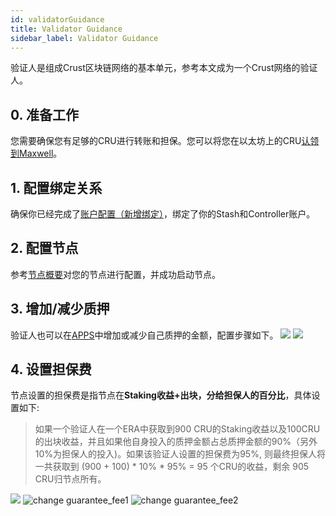 ```yaml
---
id: validatorGuidance
title: Validator Guidance
sidebar_label: Validator Guidance
---
```


验证人是组成Crust区块链网络的基本单元，参考本文成为一个Crust网络的验证人。

## 0. 准备工作

您需要确保您有足够的CRU进行转账和担保。您可以将您在以太坊上的CRU[认领到Maxwell](claims.md)。

## 1. 配置绑定关系

确保你已经完成了[账户配置（新增绑定）](new-bond.md)，绑定了你的Stash和Controller账户。

## 2. 配置节点

参考[节点概要](node-overview.md)对您的节点进行配置，并成功启动节点。

## 3. 增加/减少质押

验证人也可以在[APPS](https://apps.crust.network)中增加或减少自己质押的金额，配置步骤如下。
![](https://crust-data.oss-cn-shanghai.aliyuncs.com/wiki/mining/bondmore.png)
![](https://crust-data.oss-cn-shanghai.aliyuncs.com/wiki/mining/unbond.png)

## 4. 设置担保费

节点设置的担保费是指节点在**Staking收益+出块，分给担保人的百分比**，具体设置如下:

> 如果一个验证人在一个ERA中获取到900 CRU的Staking收益以及100CRU的出块收益，并且如果他自身投入的质押金额占总质押金额的90%（另外10%为担保人的投入)。如果该验证人设置的担保费为95%, 则最终担保人将一共获取到 (900 + 100) * 10% * 95% = 95 个CRU的收益，剩余 905 CRU归节点所有。

![](https://crust-data.oss-cn-shanghai.aliyuncs.com/wiki/mining/guaranteefee_ch.png)
![change guarantee_fee1](assets/gpos/guarantee_fee1.jpg)
![change guarantee_fee2](assets/gpos/guarantee_fee2.jpg)
